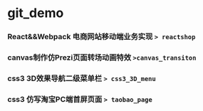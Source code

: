 # git_demo
### React&&Webpack 电商网站移动端业务实现 `> reactshop `
### canvas制作仿Prezi页面转场动画特效 `>canvas_transiton`
### css3 3D效果导航二级菜单栏 `> css3_3D_menu`
### css3 仿写淘宝PC端首屏页面 `> taobao_page`
